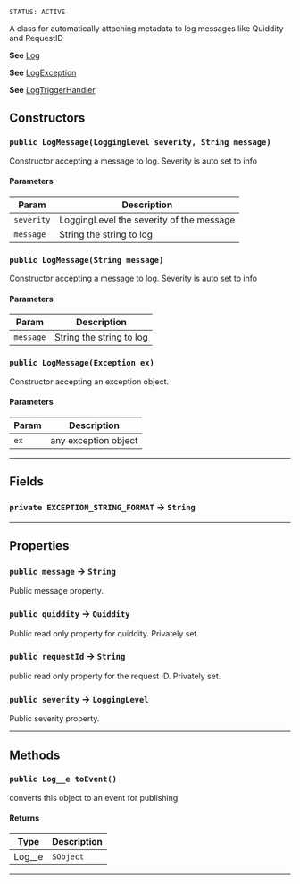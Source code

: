 `STATUS: ACTIVE`

A class for automatically attaching metadata to log messages
like Quiddity and RequestID

**See** [Log](https://github.com/codefriar/ApexKit/wiki/Log)

**See** [LogException](https://github.com/codefriar/ApexKit/wiki/LogException)

**See** [LogTriggerHandler](https://github.com/codefriar/ApexKit/wiki/LogTriggerHandler)

## Constructors

### `public LogMessage(LoggingLevel severity, String message)`

Constructor accepting a message to log. Severity is auto set to info

#### Parameters

| Param      | Description                              |
| ---------- | ---------------------------------------- |
| `severity` | LoggingLevel the severity of the message |
| `message`  | String the string to log                 |

### `public LogMessage(String message)`

Constructor accepting a message to log. Severity is auto set to info

#### Parameters

| Param     | Description              |
| --------- | ------------------------ |
| `message` | String the string to log |

### `public LogMessage(Exception ex)`

Constructor accepting an exception object.

#### Parameters

| Param | Description          |
| ----- | -------------------- |
| `ex`  | any exception object |

---

## Fields

### `private EXCEPTION_STRING_FORMAT` → `String`

---

## Properties

### `public message` → `String`

Public message property.

### `public quiddity` → `Quiddity`

Public read only property for quiddity. Privately set.

### `public requestId` → `String`

public read only property for the request ID. Privately set.

### `public severity` → `LoggingLevel`

Public severity property.

---

## Methods

### `public Log__e toEvent()`

converts this object to an event for publishing

#### Returns

| Type     | Description |
| -------- | ----------- |
| Log\_\_e | `SObject`   |

---
